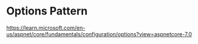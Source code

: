 # Options Pattern

https://learn.microsoft.com/en-us/aspnet/core/fundamentals/configuration/options?view=aspnetcore-7.0
